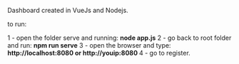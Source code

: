 
Dashboard created in VueJs and Nodejs.

to run:

1 - open the folder serve and running:
  <b>node app.js</b>
2 - go back to root folder and run:
  <b>npm run serve</b> 
3 - open the browser and type:
  <b>http://localhost:8080 or  http://youip:8080 </b>
4 - go to register.
